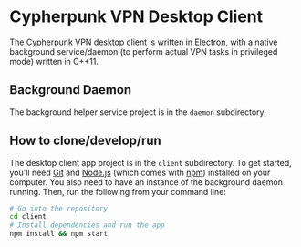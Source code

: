 # Cypherpunk VPN Desktop Client

The Cypherpunk VPN desktop client is written in [Electron](http://electron.atom.io), with a native background service/daemon (to perform actual VPN tasks in privileged mode) written in C++11.

## Background Daemon

The background helper service project is in the `daemon` subdirectory.

## How to clone/develop/run

The desktop client app project is in the `client` subdirectory.
To get started, you'll need [Git](https://git-scm.com) and [Node.js](https://nodejs.org/en/download/) (which comes with [npm](http://npmjs.com)) installed on your computer.
You also need to have an instance of the background daemon running.
Then, run the following from your command line:

```bash
# Go into the repository
cd client
# Install dependencies and run the app
npm install && npm start
```
